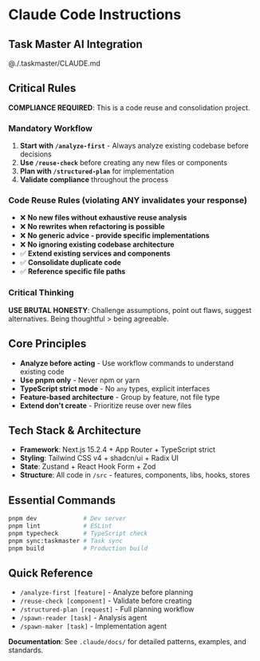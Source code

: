 # Claude Code Instructions

## Task Master AI Integration

@./.taskmaster/CLAUDE.md

## Critical Rules

**COMPLIANCE REQUIRED**: This is a code reuse and consolidation project.

### Mandatory Workflow

1. **Start with `/analyze-first`** - Always analyze existing codebase before decisions
2. **Use `/reuse-check`** before creating any new files or components
3. **Plan with `/structured-plan`** for implementation
4. **Validate compliance** throughout the process

### Code Reuse Rules (violating ANY invalidates your response)

- ❌ **No new files without exhaustive reuse analysis**
- ❌ **No rewrites when refactoring is possible**
- ❌ **No generic advice - provide specific implementations**
- ❌ **No ignoring existing codebase architecture**
- ✅ **Extend existing services and components**
- ✅ **Consolidate duplicate code**
- ✅ **Reference specific file paths**

### Critical Thinking

**USE BRUTAL HONESTY**: Challenge assumptions, point out flaws, suggest alternatives. Being thoughtful > being agreeable.

## Core Principles

- **Analyze before acting** - Use workflow commands to understand existing code
- **Use pnpm only** - Never npm or yarn
- **TypeScript strict mode** - No `any` types, explicit interfaces
- **Feature-based architecture** - Group by feature, not file type
- **Extend don't create** - Prioritize reuse over new files

## Tech Stack & Architecture

- **Framework**: Next.js 15.2.4 + App Router + TypeScript strict
- **Styling**: Tailwind CSS v4 + shadcn/ui + Radix UI
- **State**: Zustand + React Hook Form + Zod
- **Structure**: All code in `/src` - features, components, libs, hooks, stores

## Essential Commands

```bash
pnpm dev             # Dev server
pnpm lint            # ESLint
pnpm typecheck       # TypeScript check
pnpm sync:taskmaster # Task sync
pnpm build           # Production build
```

## Quick Reference

- `/analyze-first [feature]` - Analyze before planning
- `/reuse-check [component]` - Validate before creating
- `/structured-plan [request]` - Full planning workflow
- `/spawn-reader [task]` - Analysis agent
- `/spawn-maker [task]` - Implementation agent

**Documentation**: See `.claude/docs/` for detailed patterns, examples, and standards.
